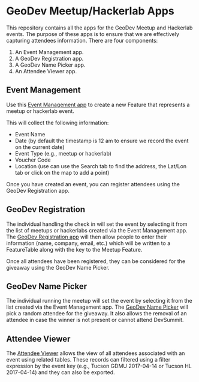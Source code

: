 # GeoDev Meetup/Hackerlab Apps

This repository contains all the apps for the GeoDev Meetup and Hackerlab events. The purpose of these apps is to ensure that we are effectively capturing attendees information.  There are four components:

1. An Event Management app.
2. A GeoDev Registration app.
3. A GeoDev Name Picker app.
4. An Attendee Viewer app. 

## Event Management
Use this [Event Management app](http://edn1.esri.com/eventmanagement/index.html) to create a new Feature that represents a meetup or hackerlab event.

This will collect the following information:
* Event Name
* Date (by default the timestamp is 12 am to ensure we record the event on the current date)
* Event Type (e.g., meetup or hackerlab)
* Voucher Code
* Location (use can use the Search tab to find the address, the Lat/Lon tab or click on the map to add a point)

Once you have created an event, you can register attendees using the GeoDev Registration app.

## GeoDev Registration
The individual handling the check in will set the event by selecting it from the list of meetups or hackerlabs created via the Event Management app.
The [GeoDev Registration app](http://edn1.esri.com/meetup/register.html) will then allow people to enter their information (name, company, email, etc.) which will be written to a FeatureTable along with the key to the Meetup Feature.

Once all attendees have been registered, they can be considered for the giveaway using the GeoDev Name Picker.

## GeoDev Name Picker
The individual running the meetup will set the event by selecting it from the list created via the Event Management app.
The [GeoDev Name Picker](http://edn1.esri.com/meetup/winner.html#) will pick a random attendee for the giveaway. It also allows the removal of an attendee in case the winner is not present or cannot attend DevSummit.

## Attendee Viewer
The [Attendee Viewer](http://edn.maps.arcgis.com/apps/webappviewer/index.html?id=028e1ab825ab4b30bb8dea1bfd4ac5b9) allows the view of all attendees associated with an event using related tables. These records can filtered using a filter expression by the event key (e.g., Tucson GDMU 2017-04-14 or Tucson HL 2017-04-14) and they can also be exported. 